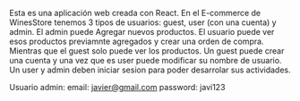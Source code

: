 Esta es una aplicación web creada con React. En el E-commerce de WinesStore tenemos 3 tipos de usuarios: guest, user (con una cuenta) y admin. El admin puede Agregar nuevos productos. El usuario puede ver esos productos previamnte agregados y crear una orden de compra. Mientras que el guest solo puede ver los productos. 
Un guest puede crear una cuenta y una vez que es user puede modificar su nombre de usuario. 
Un user y admin deben iniciar sesion para poder desarrolar sus actividades. 

Usuario admin: 
email: javier@gmail.com 
password: javi123
